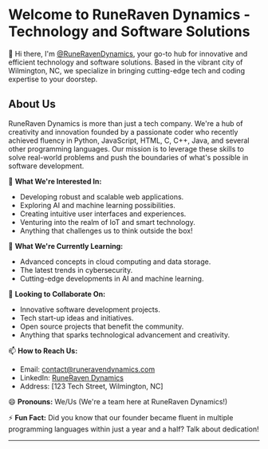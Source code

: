 # Welcome to RuneRaven Dynamics - Technology and Software Solutions

👋 Hi there, I'm [@RuneRavenDynamics](https://github.com/RuneRavenDynamics), your go-to hub for innovative and efficient technology and software solutions. Based in the vibrant city of Wilmington, NC, we specialize in bringing cutting-edge tech and coding expertise to your doorstep.

## About Us
RuneRaven Dynamics is more than just a tech company. We're a hub of creativity and innovation founded by a passionate coder who recently achieved fluency in Python, JavaScript, HTML, C, C++, Java, and several other programming languages. Our mission is to leverage these skills to solve real-world problems and push the boundaries of what's possible in software development.

👀 **What We're Interested In:**
- Developing robust and scalable web applications.
- Exploring AI and machine learning possibilities.
- Creating intuitive user interfaces and experiences.
- Venturing into the realm of IoT and smart technology.
- Anything that challenges us to think outside the box!

🌱 **What We're Currently Learning:**
- Advanced concepts in cloud computing and data storage.
- The latest trends in cybersecurity.
- Cutting-edge developments in AI and machine learning.

💞️ **Looking to Collaborate On:**
- Innovative software development projects.
- Tech start-up ideas and initiatives.
- Open source projects that benefit the community.
- Anything that sparks technological advancement and creativity.

📫 **How to Reach Us:**
- Email: [contact@runeravendynamics.com](mailto:contact@runeravendynamics.com)
- LinkedIn: [RuneRaven Dynamics](https://www.linkedin.com/company/runeravendynamics)
- Address: [123 Tech Street, Wilmington, NC]

😄 **Pronouns:** We/Us (We're a team here at RuneRaven Dynamics!)

⚡ **Fun Fact:** Did you know that our founder became fluent in multiple programming languages within just a year and a half? Talk about dedication!

---
